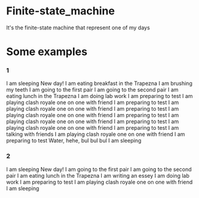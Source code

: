 # Finite-state_machine
It's the finite-state machine that represent one of my days
# Some examples
### 1
I am sleeping
New day!
I am eating breakfast in the Trapezna
I am brushing my teeth
I am going to the first pair
I am going to the second pair
I am eating lunch in the Trapezna
I am doing lab work
I am preparing to test
I am playing clash royale one on one with friend
I am preparing to test
I am playing clash royale one on one with friend
I am preparing to test
I am playing clash royale one on one with friend
I am preparing to test
I am playing clash royale one on one with friend
I am preparing to test
I am playing clash royale one on one with friend
I am preparing to test
I am talking with friends
I am playing clash royale one on one with friend
I am preparing to test
Water, hehe, bul bul bul
I am sleeping
### 2
I am sleeping
New day!
I am going to the first pair
I am going to the second pair
I am eating lunch in the Trapezna
I am writing an essey
I am doing lab work
I am preparing to test
I am playing clash royale one on one with friend
I am sleeping